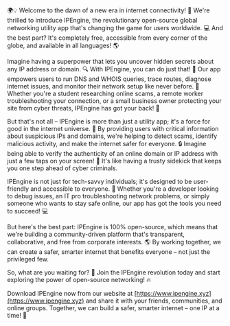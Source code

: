 🌍💡 Welcome to the dawn of a new era in internet connectivity! 🚀 We're thrilled to introduce IPEngine, the revolutionary open-source global networking utility app that's changing the game for users worldwide. 💻 And the best part? It's completely free, accessible from every corner of the globe, and available in all languages! 🌎

Imagine having a superpower that lets you uncover hidden secrets about any IP address or domain. 🔍 With IPEngine, you can do just that! 🔮 Our app empowers users to run DNS and WHOIS queries, trace routes, diagnose internet issues, and monitor their network setup like never before. 📡 Whether you're a student researching online scams, a remote worker troubleshooting your connection, or a small business owner protecting your site from cyber threats, IPEngine has got your back! 💪

But that's not all – IPEngine is more than just a utility app; it's a force for good in the internet universe. 🌟 By providing users with critical information about suspicious IPs and domains, we're helping to detect scams, identify malicious activity, and make the internet safer for everyone. 🔒 Imagine being able to verify the authenticity of an online domain or IP address with just a few taps on your screen! 👀 It's like having a trusty sidekick that keeps you one step ahead of cyber criminals.

IPEngine is not just for tech-savvy individuals; it's designed to be user-friendly and accessible to everyone. 🌈 Whether you're a developer looking to debug issues, an IT pro troubleshooting network problems, or simply someone who wants to stay safe online, our app has got the tools you need to succeed! 💻

But here's the best part: IPEngine is 100% open-source, which means that we're building a community-driven platform that's transparent, collaborative, and free from corporate interests. 🌎 By working together, we can create a safer, smarter internet that benefits everyone – not just the privileged few.

So, what are you waiting for? 🤔 Join the IPEngine revolution today and start exploring the power of open-source networking! 🔥

Download IPEngine now from our website at [https://www.ipengine.xyz](https://www.ipengine.xyz) and share it with your friends, communities, and online groups. Together, we can build a safer, smarter internet – one IP at a time! 🌟